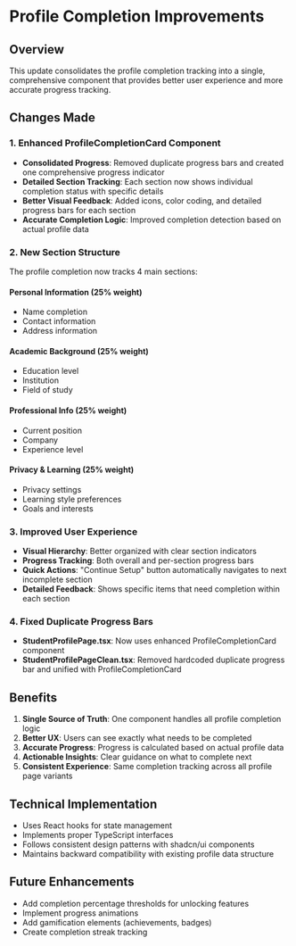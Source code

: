 # Profile Completion Improvements

## Overview
This update consolidates the profile completion tracking into a single, comprehensive component that provides better user experience and more accurate progress tracking.

## Changes Made

### 1. Enhanced ProfileCompletionCard Component
- **Consolidated Progress**: Removed duplicate progress bars and created one comprehensive progress indicator
- **Detailed Section Tracking**: Each section now shows individual completion status with specific details
- **Better Visual Feedback**: Added icons, color coding, and detailed progress bars for each section
- **Accurate Completion Logic**: Improved completion detection based on actual profile data

### 2. New Section Structure
The profile completion now tracks 4 main sections:

#### Personal Information (25% weight)
- Name completion
- Contact information
- Address information

#### Academic Background (25% weight)
- Education level
- Institution
- Field of study

#### Professional Info (25% weight)
- Current position
- Company
- Experience level

#### Privacy & Learning (25% weight)
- Privacy settings
- Learning style preferences
- Goals and interests

### 3. Improved User Experience
- **Visual Hierarchy**: Better organized with clear section indicators
- **Progress Tracking**: Both overall and per-section progress bars
- **Quick Actions**: "Continue Setup" button automatically navigates to next incomplete section
- **Detailed Feedback**: Shows specific items that need completion within each section

### 4. Fixed Duplicate Progress Bars
- **StudentProfilePage.tsx**: Now uses enhanced ProfileCompletionCard component
- **StudentProfilePageClean.tsx**: Removed hardcoded duplicate progress bar and unified with ProfileCompletionCard

## Benefits
1. **Single Source of Truth**: One component handles all profile completion logic
2. **Better UX**: Users can see exactly what needs to be completed
3. **Accurate Progress**: Progress is calculated based on actual profile data
4. **Actionable Insights**: Clear guidance on what to complete next
5. **Consistent Experience**: Same completion tracking across all profile page variants

## Technical Implementation
- Uses React hooks for state management
- Implements proper TypeScript interfaces
- Follows consistent design patterns with shadcn/ui components
- Maintains backward compatibility with existing profile data structure

## Future Enhancements
- Add completion percentage thresholds for unlocking features
- Implement progress animations
- Add gamification elements (achievements, badges)
- Create completion streak tracking
